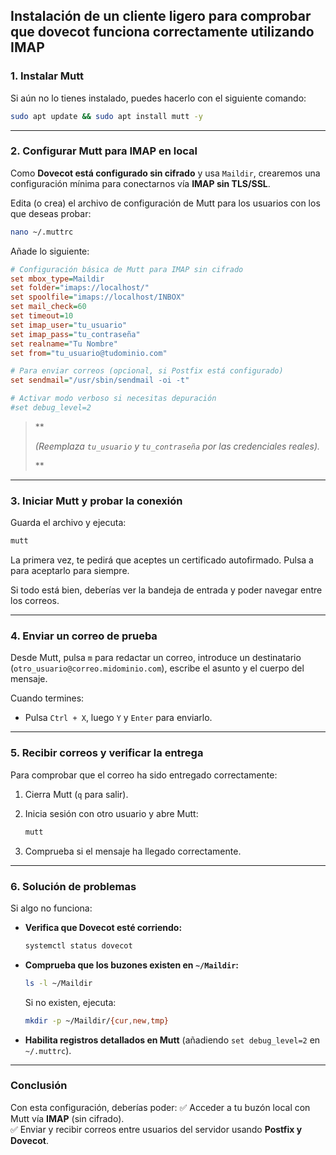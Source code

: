 ## Instalación de un cliente ligero para comprobar que **dovecot** funciona correctamente utilizando IMAP

### **1. Instalar Mutt**
Si aún no lo tienes instalado, puedes hacerlo con el siguiente comando:

```bash
sudo apt update && sudo apt install mutt -y
```

---

### **2. Configurar Mutt para IMAP en local**
Como **Dovecot está configurado sin cifrado** y usa `Maildir`, crearemos una configuración mínima para conectarnos vía **IMAP sin TLS/SSL**.

Edita (o crea) el archivo de configuración de Mutt para los usuarios con los que deseas probar:

```bash
nano ~/.muttrc
```

Añade lo siguiente:

```ini
# Configuración básica de Mutt para IMAP sin cifrado
set mbox_type=Maildir
set folder="imaps://localhost/"
set spoolfile="imaps://localhost/INBOX"
set mail_check=60
set timeout=10
set imap_user="tu_usuario"
set imap_pass="tu_contraseña"
set realname="Tu Nombre"
set from="tu_usuario@tudominio.com"

# Para enviar correos (opcional, si Postfix está configurado)
set sendmail="/usr/sbin/sendmail -oi -t"

# Activar modo verboso si necesitas depuración
#set debug_level=2
```
> **
>  
> *(Reemplaza `tu_usuario` y `tu_contraseña` por las credenciales reales).*
>
> **

---

### **3. Iniciar Mutt y probar la conexión**
Guarda el archivo y ejecuta:

```bash
mutt
```
La primera vez, te pedirá que aceptes un certificado autofirmado. Pulsa a para aceptarlo para siempre.

Si todo está bien, deberías ver la bandeja de entrada y poder navegar entre los correos.

---

### **4. Enviar un correo de prueba**
Desde Mutt, pulsa `m` para redactar un correo, introduce un destinatario (`otro_usuario@correo.midominio.com`), escribe el asunto y el cuerpo del mensaje.

Cuando termines:
- Pulsa `Ctrl + X`, luego `Y` y `Enter` para enviarlo.

---

### **5. Recibir correos y verificar la entrega**
Para comprobar que el correo ha sido entregado correctamente:
1. Cierra Mutt (`q` para salir).
2. Inicia sesión con otro usuario y abre Mutt:

   ```bash
   mutt
   ```

3. Comprueba si el mensaje ha llegado correctamente.

---

### **6. Solución de problemas**
Si algo no funciona:
- **Verifica que Dovecot esté corriendo:**
  ```bash
  systemctl status dovecot
  ```
- **Comprueba que los buzones existen en `~/Maildir`:**
  ```bash
  ls -l ~/Maildir
  ```
  Si no existen, ejecuta:
  ```bash
  mkdir -p ~/Maildir/{cur,new,tmp}
  ```

- **Habilita registros detallados en Mutt** (añadiendo `set debug_level=2` en `~/.muttrc`).

---

### **Conclusión**
Con esta configuración, deberías poder:
✅ Acceder a tu buzón local con Mutt vía **IMAP** (sin cifrado).  
✅ Enviar y recibir correos entre usuarios del servidor usando **Postfix y Dovecot**.  
